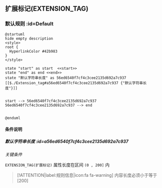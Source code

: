 ## 扩展标记(EXTENSION_TAG) <!-- {docsify-ignore-all} -->

   

### 默认规则 :id=Default

```plantuml
@startuml
hide empty description
<style>
root {
  HyperlinkColor #42b983
}
</style>

state "start" as start  <<start>>
state "end" as end <<end>>
state "默认字符串长度" as 56ed6540f7cf4c3cee2135d692a7c937 [[$./Extension_tag#a56ed6540f7cf4c3cee2135d692a7c937 {"默认字符串长度"}]]


start --> 56ed6540f7cf4c3cee2135d692a7c937 
56ed6540f7cf4c3cee2135d692a7c937 --> end 


@enduml
```

#### 条件说明

##### 默认字符串长度 :id=a56ed6540f7cf4c3cee2135d692a7c937


*关键条件*


`EXTENSION_TAG(扩展标记)` 属性长度在区间 `(0 , 200]` 内

> [!ATTENTION|label:规则信息|icon:fa fa-warning]
> 内容长度必须小于等于[200]







